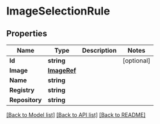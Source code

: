 # ImageSelectionRule

## Properties

Name | Type | Description | Notes
------------ | ------------- | ------------- | -------------
**Id** | **string** |  | [optional] 
**Image** | [**ImageRef**](ImageRef.md) |  | 
**Name** | **string** |  | 
**Registry** | **string** |  | 
**Repository** | **string** |  | 

[[Back to Model list]](../README.md#documentation-for-models) [[Back to API list]](../README.md#documentation-for-api-endpoints) [[Back to README]](../README.md)



